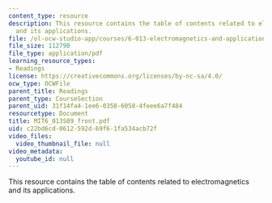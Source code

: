 ```yaml
---
content_type: resource
description: This resource contains the table of contents related to electromagnetics
  and its applications.
file: /ol-ocw-studio-app/courses/6-013-electromagnetics-and-applications-spring-2009/c22bd6cd0612592d69f61fa534acb72f_MIT6_013S09_front.pdf
file_size: 112790
file_type: application/pdf
learning_resource_types:
- Readings
license: https://creativecommons.org/licenses/by-nc-sa/4.0/
ocw_type: OCWFile
parent_title: Readings
parent_type: CourseSection
parent_uid: 31f14fa4-1ee6-0358-6058-4feee6a7f484
resourcetype: Document
title: MIT6_013S09_front.pdf
uid: c22bd6cd-0612-592d-69f6-1fa534acb72f
video_files:
  video_thumbnail_file: null
video_metadata:
  youtube_id: null
---
```

This resource contains the table of contents related to electromagnetics and its applications.